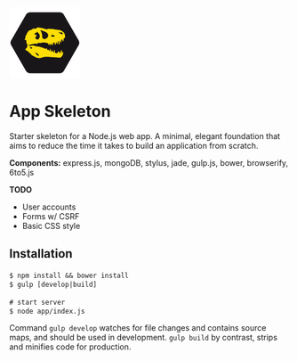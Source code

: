 ![Logo](https://raw.githubusercontent.com/imperodesign/skeleton/master/app/assets/src/img/skeleton-logo.png?raw=true)
# App Skeleton

Starter skeleton for a Node.js web app. A minimal, elegant foundation that aims to reduce the time it takes to build an application from scratch.

**Components:** express.js, mongoDB, stylus, jade, gulp.js, bower, browserify, 6to5.js

**TODO**
* User accounts
* Forms w/ CSRF
* Basic CSS style

## Installation

```
$ npm install && bower install
$ gulp [develop|build]

# start server
$ node app/index.js
```
Command `gulp develop` watches for file changes and contains source maps, and should be used in development. `gulp build` by contrast, strips and minifies code for production.
